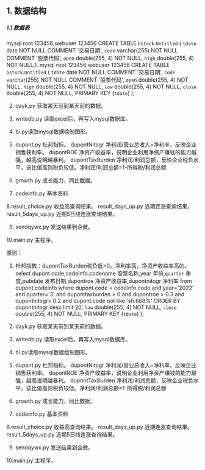 ## 1. 数据结构
##### 1.1 数据表

mysql root 123456;webuser 123456
CREATE TABLE `bstock`.`Untitled`  (
  `tdate` date NOT NULL COMMENT '交易日期',
  `code` varchar(255) NOT NULL COMMENT '股票代码',
  `open` double(255, 4) NOT NULL,
  `high` double(255, 4) NOT NULL,1. 
mysql root 123456;webuser 123456
CREATE TABLE `bstock`.`Untitled`  (
  `tdate` date NOT NULL COMMENT '交易日期',
  `code` varchar(255) NOT NULL COMMENT '股票代码',
  `open` double(255, 4) NOT NULL,
  `high` double(255, 4) NOT NULL,
  `low` double(255, 4) NOT NULL,
  `close` double(255, 4) NOT NULL,
  PRIMARY KEY (`tdate`)
);

2. dayk.py 获取某天前到某天前的数据。

3. writedb.py 读取excel后，再写入mysql数据库。

4. bi.py读取mysql数据绘制图形。

5. dupont.py 杜邦指标。
dupontNitogr  净利润/营业总收入=净利率，反映企业销售获利率。
dupontROE	净资产收益率，说明企业利用净资产赚钱的能力越强，越高说明越暴利。
dupontTaxBurden	净利润/利润总额，反映企业税负水平，该比值高则税负较低。净利润/利润总额=1-所得税/利润总额

6. growth.py 成长能力，同比数据。

7. codeinfo.py 基本资料

8.result_choice.py 收益高查询结果。
  result_days_up.py 近期连涨查询结果。
  result_5days_up.py 近期5日线连涨查询结果。
    

9. sendqywx.py 发送结果到企微。

10.main.py 主程序。


原则：
1. 杜邦指数：dupontTaxBurden税负低>0，净利率高，净资产收益率高的。
select dupont.code,codeinfo.codename 股票名称,year 年份,`quarter` 季度,pubdate 发布日期,dupontroe 净资产收益率,dupontnitogr 净利率 from dupont,codeinfo where dupont.code = codeinfo.code and year='2022' and quarter='3' and duponttaxburden > 0 and dupontroe > 0.3 and dupontnitogr> 0.2 and dupont.code not like 'sh.688%'  ORDER BY dupontnitogr desc  limit 20; 
  `low` double(255, 4) NOT NULL,
  `close` double(255, 4) NOT NULL,
  PRIMARY KEY (`tdate`)
);

2. dayk.py 获取某天前到某天前的数据。

3. writedb.py 读取excel后，再写入mysql数据库。

4. bi.py读取mysql数据绘制图形。

5. dupont.py 杜邦指标。
dupontNitogr  净利润/营业总收入=净利率，反映企业销售获利率。
dupontROE	净资产收益率，说明企业利用净资产赚钱的能力越强，越高说明越暴利。
dupontTaxBurden	净利润/利润总额，反映企业税负水平，该比值高则税负较低。净利润/利润总额=1-所得税/利润总额

6. growth.py 成长能力，同比数据。

7. codeinfo.py 基本资料

8.result_choice.py 收益高查询结果。
  result_days_up.py 近期连涨查询结果。
  result_5days_up.py 近期5日线连涨查询结果。
    

9. sendqywx.py 发送结果到企微。

10.main.py 主程序。

